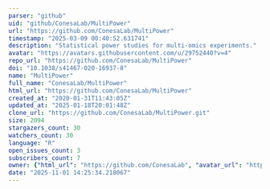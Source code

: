 ```yaml
---
parser: "github"
uid: "github/ConesaLab/MultiPower"
url: "https://github.com/ConesaLab/MultiPower"
timestamp: "2025-03-09 00:40:52.631741"
description: "Statistical power studies for multi-omics experiments."
avatar: "https://avatars.githubusercontent.com/u/29752440?v=4"
repo_url: "https://github.com/ConesaLab/MultiPower"
doi: "10.1038/s41467-020-16937-8"
name: "MultiPower"
full_name: "ConesaLab/MultiPower"
html_url: "https://github.com/ConesaLab/MultiPower"
created_at: "2020-01-31T11:43:05Z"
updated_at: "2025-01-18T20:01:48Z"
clone_url: "https://github.com/ConesaLab/MultiPower.git"
size: 2094
stargazers_count: 30
watchers_count: 30
language: "R"
open_issues_count: 3
subscribers_count: 7
owner: {"html_url": "https://github.com/ConesaLab", "avatar_url": "https://avatars.githubusercontent.com/u/29752440?v=4", "login": "ConesaLab", "type": "Organization"}
date: "2025-11-01 14:25:34.218067"
---
```

